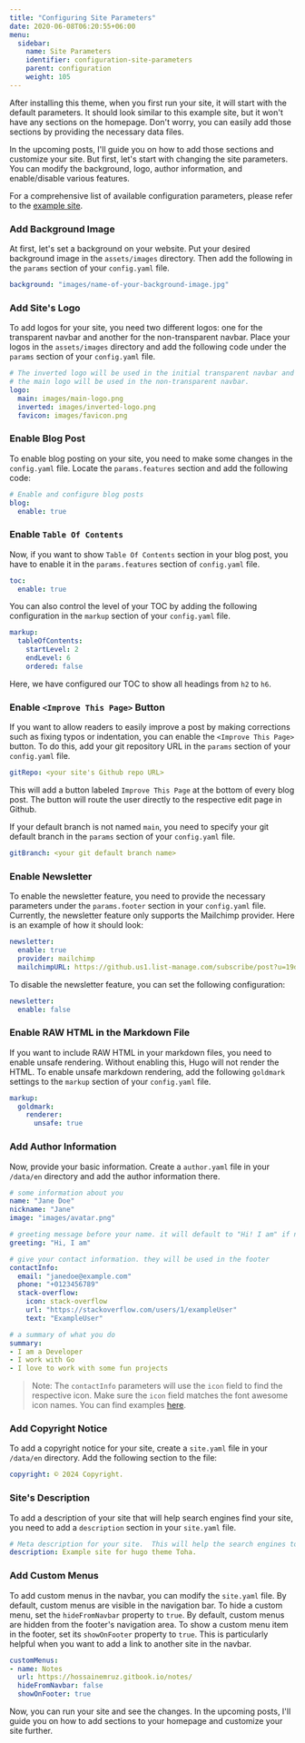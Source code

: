 ```yaml
---
title: "Configuring Site Parameters"
date: 2020-06-08T06:20:55+06:00
menu:
  sidebar:
    name: Site Parameters
    identifier: configuration-site-parameters
    parent: configuration
    weight: 105
---
```


After installing this theme, when you first run your site, it will start with the default parameters. It should look similar to this example site, but it won't have any sections on the homepage. Don't worry, you can easily add those sections by providing the necessary data files.

In the upcoming posts, I'll guide you on how to add those sections and customize your site. But first, let's start with changing the site parameters. You can modify the background, logo, author information, and enable/disable various features.

For a comprehensive list of available configuration parameters, please refer to the [example site](https://github.com/hugo-toha/hugo-toha.github.io/tree/main).

### Add Background Image

At first, let's set a background on your website. Put your desired background image in the `assets/images` directory. Then add the following in the `params` section of your `config.yaml` file.

```yaml
background: "images/name-of-your-background-image.jpg"
```

### Add Site's Logo

To add logos for your site, you need two different logos: one for the transparent navbar and another for the non-transparent navbar. Place your logos in the `assets/images` directory and add the following code under the `params` section of your `config.yaml` file.

```yaml
# The inverted logo will be used in the initial transparent navbar and
# the main logo will be used in the non-transparent navbar.
logo:
  main: images/main-logo.png
  inverted: images/inverted-logo.png
  favicon: images/favicon.png
```

### Enable Blog Post

To enable blog posting on your site, you need to make some changes in the `config.yaml` file. Locate the `params.features` section and add the following code:

```yaml
# Enable and configure blog posts
blog:
  enable: true
```

### Enable `Table Of Contents`

Now, if you want to show `Table Of Contents` section in your blog post, you have to enable it in the `params.features` section of `config.yaml` file.

```yaml
toc:
  enable: true
```

You can also control the level of your TOC by adding the following configuration in the `markup` section of your `config.yaml` file.

```yaml
markup:
  tableOfContents:
    startLevel: 2
    endLevel: 6
    ordered: false
```

Here, we have configured our TOC to show all headings from `h2` to `h6`.

### Enable `<Improve This Page>` Button

If you want to allow readers to easily improve a post by making corrections such as fixing typos or indentation, you can enable the `<Improve This Page>` button. To do this, add your git repository URL in the `params` section of your `config.yaml` file.

```yaml
gitRepo: <your site's Github repo URL>
```

This will add a button labeled `Improve This Page` at the bottom of every blog post. The button will route the user directly to the respective edit page in Github.

If your default branch is not named `main`, you need to specify your git default branch in the `params` section of your `config.yaml` file.

```yaml
gitBranch: <your git default branch name>
```

### Enable Newsletter

To enable the newsletter feature, you need to provide the necessary parameters under the `params.footer` section in your `config.yaml` file. Currently, the newsletter feature only supports the Mailchimp provider. Here is an example of how it should look:

```yaml
newsletter:
  enable: true
  provider: mailchimp
  mailchimpURL: https://github.us1.list-manage.com/subscribe/post?u=19de52a4603135aae97163fd8&amp;id=094a24c76e
```

To disable the newsletter feature, you can set the following configuration:

```yaml
newsletter:
  enable: false
```

### Enable RAW HTML in the Markdown File

If you want to include RAW HTML in your markdown files, you need to enable unsafe rendering. Without enabling this, Hugo will not render the HTML. To enable unsafe markdown rendering, add the following `goldmark` settings to the `markup` section of your `config.yaml` file.

```yaml
markup:
  goldmark:
    renderer:
      unsafe: true
```

### Add Author Information

Now, provide your basic information. Create a `author.yaml` file in your `/data/en` directory and add the author information there.

```yaml
# some information about you
name: "Jane Doe"
nickname: "Jane"
image: "images/avatar.png"

# greeting message before your name. it will default to "Hi! I am" if not provided
greeting: "Hi, I am"

# give your contact information. they will be used in the footer
contactInfo:
  email: "janedoe@example.com"
  phone: "+0123456789"
  stack-overflow:
    icon: stack-overflow
    url: "https://stackoverflow.com/users/1/exampleUser"
    text: "ExampleUser"

# a summary of what you do
summary:
- I am a Developer
- I work with Go
- I love to work with some fun projects
```

> Note: The `contactInfo` parameters will use the `icon` field to find the respective icon. Make sure the `icon` field matches the font awesome icon names. You can find examples [here](https://fontawesome.com/search?o=r&f=brands).

### Add Copyright Notice

To add a copyright notice for your site, create a `site.yaml` file in your `/data/en` directory. Add the following section to the file:

```yaml
copyright: © 2024 Copyright.
```

### Site's Description

To add a description of your site that will help search engines find your site, you need to add a `description` section in your `site.yaml` file.

```yaml
# Meta description for your site.  This will help the search engines to find your site.
description: Example site for hugo theme Toha.
```

### Add Custom Menus

To add custom menus in the navbar, you can modify the `site.yaml` file. By default, custom menus are visible in the navigation bar. To hide a custom menu, set the `hideFromNavbar` property to `true`. By default, custom menus are hidden from the footer's navigation area. To show a custom menu item in the footer, set its `showOnFooter` property to `true`. This is particularly helpful when you want to add a link to another site in the navbar.

```yaml
customMenus:
- name: Notes
  url: https://hossainemruz.gitbook.io/notes/
  hideFromNavbar: false
  showOnFooter: true
```

Now, you can run your site and see the changes. In the upcoming posts, I'll guide you on how to add sections to your homepage and customize your site further.
